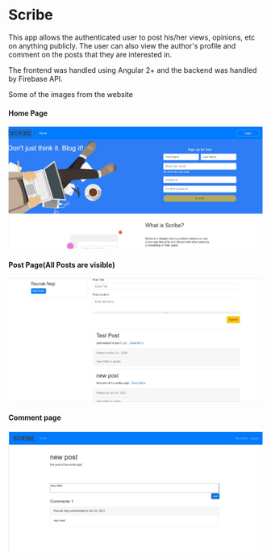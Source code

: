 # Scribe

This app allows the authenticated user to post his/her views, opinions, etc on anything publicly. The user can also view the author's profile and comment on the posts that they are interested in.

The frontend was handled using Angular 2+ and the backend was handled by Firebase API.


Some of the images from the website

#### Home Page
![](Home_page.jpg)

#### Post Page(All Posts are visible)
![](Post_page.jpg)

#### Comment page
![](Post_comment.jpg)
